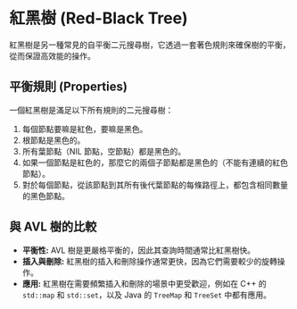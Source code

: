 # 紅黑樹 (Red-Black Tree)
紅黑樹是另一種常見的自平衡二元搜尋樹，它透過一套著色規則來確保樹的平衡，從而保證高效能的操作。

## 平衡規則 (Properties)
一個紅黑樹是滿足以下所有規則的二元搜尋樹：
1.  每個節點要嘛是紅色，要嘛是黑色。
2.  根節點是黑色的。
3.  所有葉節點（NIL 節點，空節點）都是黑色的。
4.  如果一個節點是紅色的，那麼它的兩個子節點都是黑色的（不能有連續的紅色節點）。
5.  對於每個節點，從該節點到其所有後代葉節點的每條路徑上，都包含相同數量的黑色節點。

## 與 AVL 樹的比較
- **平衡性:** AVL 樹是更嚴格平衡的，因此其查詢時間通常比紅黑樹快。 
- **插入與刪除:** 紅黑樹的插入和刪除操作通常更快，因為它們需要較少的旋轉操作。
- **應用:** 紅黑樹在需要頻繁插入和刪除的場景中更受歡迎，例如在 C++ 的 `std::map` 和 `std::set`，以及 Java 的 `TreeMap` 和 `TreeSet` 中都有應用。
